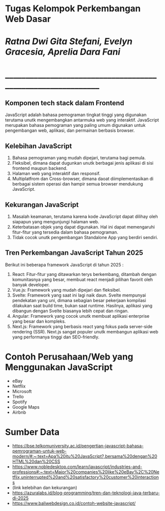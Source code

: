 # Tugas Kelompok Perkembangan Web Dasar
# _Ratna Dwi Gita Stefani, Evelyn Gracesia, Aprelia Dara Fani_
# ____________________________________________________________
## Komponen tech stack dalam Frontend 
JavaScript adalah bahasa pemograman tingkat tinggi yang digunakan terutama unutk mengembangkan antarmuka web yang interaktif. JavaScript merupakan bahasa pemograman yang paling umum digunakan untuk pengembangan web, aplikasi, dan permainan berbasis browser.
## Kelebihan JavaScript
1. Bahasa pemograman yang mudah dipejari, terutama bagi pemula.
2. Fleksibel, dimana dapat dugunkan unutk berbagai jenis aplikasi di sisi frontend maupun backend.
3. Halaman web yang interaktif dan responsif.
4. Multiplatfrom dan Cross-browser, dimana daoat diimplementasikan di berbagai sistem operasi dan hampir semua browser mendukung JavaScript.
## Kekurangan JavaScript
1. Masalah keamanan, terutama karena kode JavaScript dapat dilihay oleh siapapun yang mengunjungi halaman web.
2. Keterbatasan objek yang dapat digunakan. Hal ini dapat memengaruhi fitur-fitur yang tersedia dalam bahasa pemograman.
3. Tidak cocok unutk pengembangan Standalone App yang berdiri sendiri.
## Tren Perkembangan JavaScript Tahun 2025

 Berikut ini beberapa framework JavaScript di tahun 2025 :
1. React: Fitur-fitur yang ditawarkan terys berkembang, ditambah dengan komunitasnya yang besar, membuat react menjadi pilihan favorit oleh banyak developer.
2. Vue.js: Framework yang mudah dipejari dan fleksibel.
3. Svelte: Framework yang saat ini lagi naik daun. Svelte mempunyai pendekatan yang uni, dimana sebagian besar pekerjaan kompilasi dilakukan saat build time, bukan saat runtime. Hasilnya, aplikasi yang dibangun dengan Svelte biasanya lebih cepat dan ringan.
4. Angular: Framework yang cocok unutk membuat aplikasi enterprise yang besar dan kompleks.
5. Next.js: Framework yang berbasis react yang fokus pada server-side rendering (SSR). Next.js sangat populer unutk membangun aplikasi web yang performanya tinggi dan SEO-friendly.
# Contoh Perusahaan/Web yang Menggunakan JavaScript
- eBay
- Netflix
- Microsoft
- Trello
- Spotify
- Google Maps
- Airbnb
# Sumber Data
- https://bse.telkomuniversity.ac.id/pengertian-javascript-bahasa-pemrograman-untuk-web-modern/#:~:text=Apa%20itu%20JavaScript?,bersama%20dengan%20HTML%20dan%20CSS
- https://www.nobledesktop.com/learn/javascript/industries-and-professions#:~:text=Major%20companies%20like%20eBay%2C%20Netflix,uninterrupted%20and%20satisfactory%20customer%20interactions
- (link kelebihan dan kekurangan)
- https://azuralabs.id/blog-programming/tren-dan-teknologi-java-terbaru-di-2025
- https://www.baliwebdesign.co.id/contoh-website-javascript/



